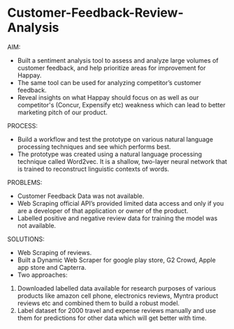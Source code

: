 # Customer-Feedback-Review-Analysis

AIM:

- Built a sentiment analysis tool to assess and analyze large volumes of customer
feedback, and help prioritize areas for improvement for Happay.
- The same tool can be used for analyzing competitor’s customer feedback.
- Reveal insights on what Happay should focus on as well as our competitor's
(Concur, Expensify etc) weakness which can lead to better marketing pitch of our
product.

PROCESS:

- Build a workflow and test the prototype on various natural language processing techniques
and see which performs best.
- The prototype was created using a natural language processing technique called
Word2vec. It is a shallow, two-layer neural network that is trained to reconstruct linguistic
contexts of words.

PROBLEMS:

- Customer Feedback Data was not
available.
- Web Scraping official API’s provided
limited data access and only if you
are a developer of that application or
owner of the product.
- Labelled positive and negative review
data for training the model was not
available.

SOLUTIONS:

- Web Scraping of reviews.
- Built a Dynamic Web Scraper for
google play store, G2 Crowd, Apple
app store and Capterra.
- Two approaches:
1) Downloaded labelled data available for
research purposes of various products
like amazon cell phone, electronics
reviews, Myntra product reviews etc and
combined them to build a robust model.
2) Label dataset for 2000 travel and
expense reviews manually and use them
for predictions for other data which will
get better with time.

